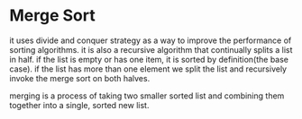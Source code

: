 # Merge Sort

it uses divide and conquer strategy as a way to improve the performance of sorting algorithms. it is also a recursive algorithm that continually splits a list in half. if the list is empty or has one item, it is sorted by definition(the base case). if the list has more than one element we split the list and recursively invoke the merge sort on both halves. 

merging is a process of taking two smaller sorted list and combining them together into a single, sorted new list.
